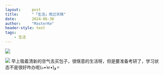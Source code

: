 ```yaml
---
layout:     post
title:      "「生活」雨过天晴"
date:       2024-06-30
author:     "MasterKe"
header-style: text
tags:
    - 生活
---
```



![](https://masterke-picture.oss-cn-hangzhou.aliyuncs.com/2024/06/30/17197206067153.jpg)

![](https://masterke-picture.oss-cn-hangzhou.aliyuncs.com/2024/06/30/17197206068738.jpg)
早上吸着清新的空气去买包子，很惬意的生活呀，但是要准备考研了，学习状态不是很好咋办呢(๑•̀ㅂ•́)و✧